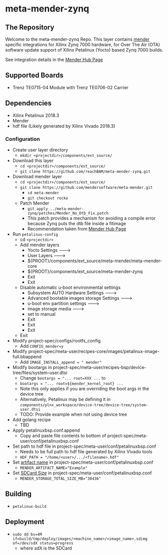 # meta-mender-zynq

## The Repository
Welcome to the meta-mender-zynq Repo.  This layer contains [mender](https://mender.io/) specific integrations for Xilinx Zynq 7000 hardware, for Over The Air (OTA) software update support of Xilinx Petalinux (Yocto) based Zynq 7000 builds.

See integration details in the [Mender Hub Page](https://hub.mender.io/t/incomplete-xilinx-zynq-7000/)

## Supported Boards
* Trenz TE0715-04 Module with Trenz TE0706-02 Carrier

## Dependencies
* Xilinx Petalinux 2018.3
* Mender
* hdf file (Likely generated by Xilinx Vivado 2018.3)

### Configuration
* Create user layer directory
	* `mkdir <projectdir>/components/ext_source/`
* Download this layer
	* `cd <projectdir>/components/ext_source/`
	* `git clone https://github.com/reachBAM/meta-mender-zynq.git`	
* Download mender layer
	* `cd <projectdir>/components/ext_source/`
	* `git clone https://github.com/mendersoftware/meta-mender.git`
		* `cd meta-mender`
		* `git checkout rocko`
	* Patch Mender
		* `git apply ../meta-mender-zynq/patches/Mender_No_Dtb_Fix.patch`
		* This patch provides a mechanism for avoiding a compile error because Zynq puts the dtb file inside a fitimage
		* Recommendation taken from [Mender Hub Page](https://hub.mender.io/t/yocto-how-to-build-mender-with-external-device-tree/423/4)		
* Run `petalinux-config`
	* cd `<projectdir>`
	* Add mender layers
		* Yocto Settings --->
		* User Layers --->
		* ${PROOT}/components/ext_source/meta-mender/meta-mender-core
		* ${PROOT}/components/ext_source/meta-mender-zynq
		* Exit
		* Exit
	* Disable automatic u-boot environmental settings
		* Subsystem AUTO Hardware Settings --->
		* Advanced bootable images storage Settings --->
		* u-boot env partition settings --->
		* image storage media --->
		* set to manual
		* Exit
		* Exit
		* Exit
	* Exit
* Modify project-spec/configs/rootfs_config
	* Add `CONFIG_mender=y`
* Modify project-spec/meta-user/recipes-core/images/petalinux-image-full.bbappend
	* Add `IMAGE_INSTALL_append = " mender"`
* Modify bootargs in project-spec/meta-user/recipes-bsp/device-tree/files/system-user.dtsi
	* Change `bootargs = "... root=XXX ...` to
	* `bootargs = "... root=${mender_kernel_root} ...`
	* Note this only applies if you are overriding the boot args in the device tree
	* Alternatively, Petalinux may be defining it in `components/plnx_workspace/device-tree/device-tree/system-user.dtsi`
	* TODO: Provide example when not using device tree
* Add golang recipe
	* TBD
* Apply petalinuxbsp.conf.append
	* Copy and paste file contents to bottom of project-spec/meta-user/conf/petalinuxbsp.conf
* Set path to hdf file in project-spec/meta-user/conf/petalinuxbsp.conf
	* Needs to be full path to hdf file generated by Xilinx Vivado tools
	* `HDF_PATH = "/home/<user>/.../<filename>.hdf"`
* Set [artifact name](https://docs.mender.io/2.0/artifacts/yocto-project/variables#mender_artifact_name) in project-spec/meta-user/conf/petalinuxbsp.conf
	* `MENDER_ARTIFACT_NAME="Example"`
* Set [SDCard Size](https://docs.mender.io/2.0/devices/yocto-project/partition-configuration#configuring-storage) in project-spec/meta-user/conf/petalinuxbsp.conf
	* `MENDER_STORAGE_TOTAL_SIZE_MB="30436"`

## Building
* `petalinux-build`

## Deployment
* `sudo dd bs=4M if=build/tmp/deploy/images/<machine_name>/<image_name>.sdimg of=/dev/sdX status=progress`
	* where sdX is the SDCard

